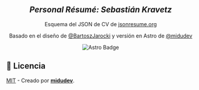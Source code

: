 <div align="center">
<h2>
    <em>Personal Résumé: Sebastián Kravetz</em>
</h2>
<p>
Esquema del JSON de CV de <a href="https://jsonresume.org/schema/">jsonresume.org</a>
</p>

<p>
Basado en el diseño de <a href="https://github.com/BartoszJarocki/cv">@BartoszJarocki</a> y versión en Astro de <a href="https://github.com/midudev">@midudev</a>

</p>

</div>

<p></p>

<div align="center">

![Astro Badge](https://img.shields.io/badge/Astro-BC52EE?logo=astro&logoColor=fff&style=flat)

</div>

## 🔑 Licencia

[MIT](LICENSE.txt) - Creado por [**midudev**](https://midu.dev).
